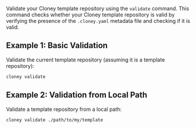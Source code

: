Validate your Cloney template repository using the `validate` command. This command checks whether your Cloney template repository is valid by verifying the presence of the `.cloney.yaml` metadata file and checking if it is valid.

## Example 1: Basic Validation

Validate the current template repository (assuming it is a template repository):

```bash
cloney validate
```

## Example 2: Validation from Local Path

Validate a template repository from a local path:

```bash
cloney validate ./path/to/my/template
```
